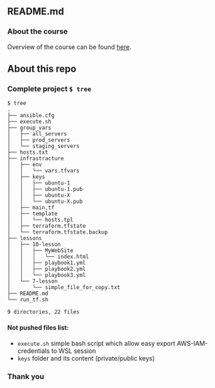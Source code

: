 ## README.md

### About the course

Overview of the course can be found [here](https://www.udemy.com/course/russian-ansible/).

## About this repo

### Complete project `$ tree`

```
$ tree
.
├── ansible.cfg
├── execute.sh
├── group_vars
│   ├── all_servers
│   ├── prod_servers
│   └── staging_servers
├── hosts.txt
├── infrastracture
│   ├── env
│   │   └── vars.tfvars
│   ├── keys
│   │   ├── ubuntu-1
│   │   ├── ubuntu-1.pub
│   │   ├── ubuntu-X
│   │   └── ubuntu-X.pub
│   ├── main.tf
│   ├── template
│   │   └── hosts.tpl
│   ├── terraform.tfstate
│   └── terraform.tfstate.backup
├── lessons
│   ├── 10-lesson
│   │   ├── MyWebSite
│   │   │   └── index.html
│   │   ├── playbook1.yml
│   │   ├── playbook2.yml
│   │   └── playbook3.yml
│   └── 7-lesson
│       └── simple_file_for_copy.txt
├── README.md
└── run_tf.sh

9 directories, 22 files
```

#### Not pushed files list:
- `execute.sh` simple bash script which allow easy export AWS-IAM-credentials to WSL session
- `keys` folder and its content (private/public keys)



### Thank you
